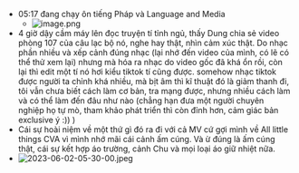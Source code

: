 - 05:17 đang chạy ôn tiếng Pháp và Language and Media
	- ![image.png](../assets/image_1685657892166_0.png)
- 4 giờ dậy cầm máy lên đọc truyện tí tỉnh ngủ, thấy Dung chia sẻ video phòng 107 của câu lạc bộ nó, nghe hay thật, nhìn cảm xúc thật. Do nhạc phần nhiều và xếp cảnh đúng nhạc (lại nhớ đến video của mình, có lẽ có thể thử xem lại) nhưng mà hóa ra nhạc do video gốc đã khá ổn rồi, còn lại thì edit một tí nó hơi kiểu tiktok tí cũng được. somehow nhạc tiktok được người ta chỉnh khá nhiều, mà bịt âm thì kĩ thuật đó là giảm thanh đi, tôi vẫn chưa biết cách làm cơ bản, tra mạng được, nhưng nhiều cách làm và có thể làm đến đâu như nào (chẳng hạn đưa một người chuyên nghiệp họ tự mò, tham khảo phát triển thì còn đỉnh hơn, cảm giác bản exclusive ý :)) )
- Cái sự hoài niệm về một thứ gì đó ra đi với cả MV cứ gợi mình về All little things CVA vì mình nhớ mãi cái cảnh ấm cúng. Và ừ đúng là ấm cúng thật, cái sự kết hợp áo trường, cảnh Chu và mọi loại áo giữ nhiệt nữa.
- ![2023-06-02-05-30-00.jpeg](../assets/2023-06-02-05-30-00.jpeg)